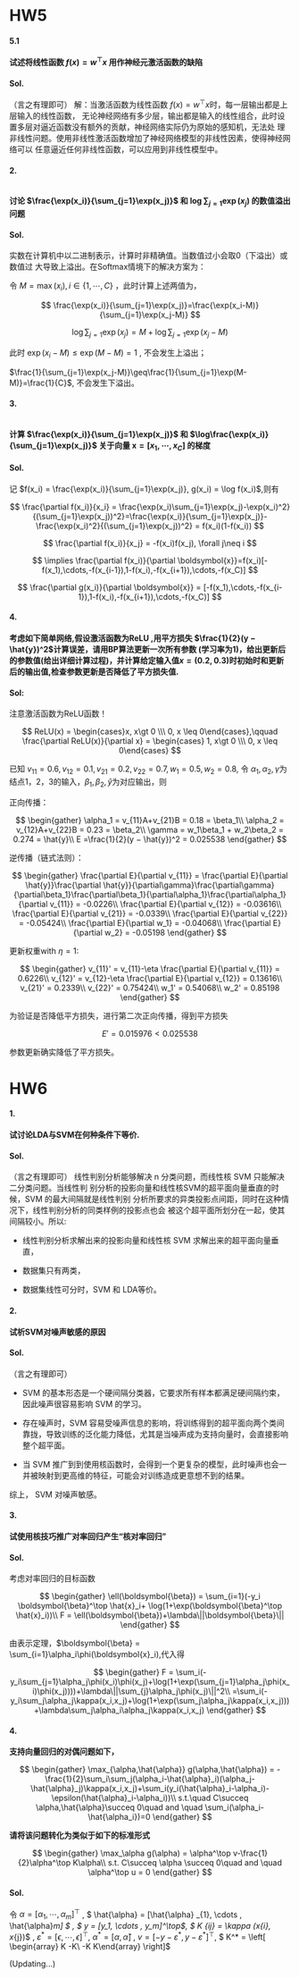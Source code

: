 # HW5

#### 5.1 

  **试述将线性函数 $f(x) = w^\top x$ 用作神经元激活函数的缺陷** 

#### Sol.

（言之有理即可）
解：当激活函数为线性函数 $f(x) = w^\top x$时，每一层输出都是上层输入的线性函数，
无论神经网络有多少层，输出都是输入的线性组合，此时设置多层对逼近函数没有额外的贡献，神经网络实际仍为原始的感知机，无法处
理非线性问题。使用非线性激活函数增加了神经网络模型的非线性因素，使得神经网络可以
任意逼近任何非线性函数，可以应用到非线性模型中。

#### 2.
​	
**讨论 $\frac{\exp(x_i)}{\sum_{j=1}\exp(x_j)}$ 和 $\log\sum_{j=1}\exp(x_j)$ 的数值溢出问题**

#### Sol.

实数在计算机中以二进制表示，计算时非精确值。当数值过小会取0（下溢出）或数值过
大导致上溢出。在Softmax情境下的解决方案为：

令 $M=\max(x_i), i\in\{1,\cdots, C\}$ ，此时计算上述两值为，

$$
\frac{\exp(x_i)}{\sum_{j=1}\exp(x_j)}=\frac{\exp(x_i-M)}{\sum_{j=1}\exp(x_j-M)}
$$

$$
\log\sum_{j=1}\exp(x_j) = M +\log\sum_{j=1}\exp(x_j-M)
$$

此时 $\exp(x_i-M)\leq \exp(M-M)=1$ , 不会发生上溢出；

$\frac{1}{\sum_{j=1}\exp(x_j-M)}\geq\frac{1}{\sum_{j=1}\exp(M-M)}=\frac{1}{C}$, 不会发生下溢出。

#### 3. 
​	
**计算 $\frac{\exp(x_i)}{\sum_{j=1}\exp(x_j)}$ 和 $\log\frac{\exp(x_i)}{\sum_{j=1}\exp(x_j)}$ 关于向量 $\boldsymbol{x} = [x_1,\cdots,x_C]$ 的梯度**

#### Sol.

记 $f(x_i) = \frac{\exp(x_i)}{\sum_{j=1}\exp(x_j)}, g(x_i) = \log f(x_i)$,则有

$$
\frac{\partial f(x_i)}{x_i} = \frac{\exp(x_i)\sum_{j=1}\exp(x_j)-\exp(x_i)^2}{(\sum_{j=1}\exp(x_j))^2}=\frac{\exp(x_i)}{\sum_{j=1}\exp(x_j)}-\frac{\exp(x_i)^2}{(\sum_{j=1}\exp(x_j))^2} = f(x_i)(1-f(x_i))
$$

$$
\frac{\partial f(x_i)}{x_j} = -f(x_i)f(x_j), \forall j\neq i 
$$

$$
\implies \frac{\partial f(x_i)}{\partial \boldsymbol{x}}=f(x_i)[-f(x_1),\cdots,-f(x_{i-1}),1-f(x_i),-f(x_{i+1}),\cdots,-f(x_C)]
$$

$$
\frac{\partial g(x_i)}{\partial \boldsymbol{x}} = [-f(x_1),\cdots,-f(x_{i-1}),1-f(x_i),-f(x_{i+1}),\cdots,-f(x_C)]
$$

#### 4.

**考虑如下简单网络,假设激活函数为ReLU ,用平方损失 $\frac{1}{2}(y − \hat{y})^2$计算误差，请用BP算法更新一次所有参数 (学习率为1)，给出更新后的参数值(给出详细计算过程)，并计算给定输入值$x = (0.2, 0.3)$时初始时和更新后的输出值,检查参数更新是否降低了平方损失值.**

#### Sol:

注意激活函数为ReLU函数！

$$
ReLU(x) = \begin{cases}x, x\gt 0 \\\ 0, x \leq 0\end{cases},\qquad \frac{\partial ReLU(x)}{\partial x} = \begin{cases} 1, x\gt 0 \\\ 0, x \leq 0\end{cases}
$$

已知 $v_{11} = 0.6, v_{12} = 0.1, v_{21} = 0.2, v_{22} = 0.7, w_1 = 0.5, w_2 = 0.8$, 令 $\alpha_1,\alpha_2,\gamma$为结点1，2，3的输入，$\beta_1,\beta_2,\hat{y}$为对应输出，则

正向传播：

$$
\begin{gather}
\alpha_1 = v_{11}A+v_{21}B = 0.18 = \beta_1\\
\alpha_2 = v_{12}A+v_{22}B = 0.23 = \beta_2\\
\gamma = w_1\beta_1 + w_2\beta_2 = 0.274 = \hat{y}\\
E =\frac{1}{2}(y − \hat{y})^2 = 0.025538
\end{gather}
$$

逆传播（链式法则）：

$$
\begin{gather}
\frac{\partial E}{\partial v_{11}} = \frac{\partial E}{\partial \hat{y}}\frac{\partial \hat{y}}{\partial\gamma}\frac{\partial\gamma}{\partial\beta_1}\frac{\partial\beta_1}{\partial\alpha_1}\frac{\partial\alpha_1}{\partial v_{11}} = -0.0226\\
\frac{\partial E}{\partial v_{12}} = -0.03616\\
\frac{\partial E}{\partial v_{21}} = -0.0339\\
\frac{\partial E}{\partial v_{22}} = -0.05424\\
\frac{\partial E}{\partial w_1} = -0.04068\\
\frac{\partial E}{\partial w_2} = -0.05198
\end{gather}
$$

更新权重with $\eta = 1$:

$$
\begin{gather}
v_{11}' = v_{11}-\eta \frac{\partial E}{\partial v_{11}} = 0.6226\\
v_{12}' = v_{12}-\eta \frac{\partial E}{\partial v_{12}} = 0.13616\\
v_{21}' = 0.2339\\
v_{22}' = 0.75424\\
w_1' = 0.54068\\
w_2' = 0.85198
\end{gather}
$$

为验证是否降低平方损失，进行第二次正向传播，得到平方损失

$$
E' = 0.015976 \lt 0.025538
$$

参数更新确实降低了平方损失。

# HW6

#### 1.

**试讨论LDA与SVM在何种条件下等价.**

#### Sol.

（言之有理即可）
线性判别分析能够解决 n 分类问题，而线性核 SVM 只能解决二分类问题。当线性判
别分析的投影向量和线性核SVM的超平面向量垂直的时候，SVM 的最大间隔就是线性判别
分析所要求的异类投影点间距，同时在这种情况下，线性判别分析的同类样例的投影点也会
被这个超平面所划分在一起，使其间隔较小。所以:

- 线性判别分析求解出来的投影向量和线性核 SVM 求解出来的超平面向量垂直，

- 数据集只有两类，

- 数据集线性可分时，SVM 和 LDA等价。

#### 2.

**试析SVM对噪声敏感的原因**

#### Sol.

（言之有理即可）
- SVM 的基本形态是一个硬间隔分类器，它要求所有样本都满足硬间隔约束，因此噪声很容易影响 SVM 的学习。

- 存在噪声时，SVM 容易受噪声信息的影响，将训练得到的超平面向两个类间靠拢，导致训练的泛化能力降低，尤其是当噪声成为支持向量时，会直接影响整个超平面。

- 当 SVM 推广到到使用核函数时，会得到一个更复杂的模型，此时噪声也会一并被映射到更高维的特征，可能会对训练造成更意想不到的结果。

综上， SVM 对噪声敏感。

#### 3.

**试使用核技巧推广对率回归产生“核对率回归”**

#### Sol.

考虑对率回归的目标函数

$$
\begin{gather}
\ell(\boldsymbol{\beta}) = \sum_{i=1}(-y_i \boldsymbol{\beta}^\top \hat{x}_i+ \log(1+\exp(\boldsymbol{\beta}^\top \hat{x}_i))\\
F = \ell(\boldsymbol{\beta})+\lambda\||\boldsymbol{\beta}\||
\end{gather}
$$

由表示定理，$\boldsymbol{\beta} = \sum_{i=1}\alpha_i\phi(\boldsymbol{x}_i),代入得

$$
\begin{gather}
F = \sum_i(-y_i\sum_{j=1}\alpha_j\phi(x_i)\phi(x_j)+\log(1+\exp(\sum_{j=1}\alpha_j\phi(x_i)\phi(x_j))))+\lambda\||\sum_{j}\alpha_j\phi(x_j)\||^2\\
=\sum_i(-y_i\sum_j\alpha_j\kappa(x_i,x_j)+\log(1+\exp(\sum_j\alpha_j\kappa(x_i,x_j)))+\lambda\sum_j\alpha_i\alpha_j\kappa(x_i,x_j)
\end{gather}
$$

#### 4.

**支持向量回归的对偶问题如下，**

$$
\begin{gather}
\max_{\alpha,\hat{\alpha}} g(\alpha,\hat{\alpha}) = -\frac{1}{2}\sum_i\sum_j(\alpha_i-\hat{\alpha}_i)(\alpha_j-\hat{\alpha}_j)\kappa(x_i,x_j)+\sum_i(y_i(\hat{\alpha}_i-\alpha_i)-\epsilon(\hat{\alpha}_i-\alpha_i))\\
s.t.\quad C\succeq \alpha,\hat{\alpha}\succeq 0\quad and \quad \sum_i(\alpha_i-\hat{\alpha_i})=0
\end{gather}
$$


**请将该问题转化为类似于如下的标准形式**

$$
\begin{gather}
\max_\alpha g(\alpha) = \alpha^\top v-\frac{1}{2}\alpha^\top K\alpha\\
s.t. C\succeq \alpha \succeq 0\quad and \quad \alpha^\top u = 0
\end{gather}
$$


#### Sol.

令 $\alpha = [\alpha_1,\cdots, \alpha_m]^\top$ , $ \hat{\alpha} = [\hat{\alpha} _{1}, \cdots , \hat{\alpha}_m] $ , $ y = [y_1, \cdots , y_m]^\top$, $ K _{ij} = \kappa (x_{i}, x_{j})$ , $\varepsilon^* = [\epsilon,\cdots,\epsilon]^\top$, $\alpha^* = [\alpha,\hat{\alpha}]$ , $v = [-y-\varepsilon^*, y-\varepsilon^*]^\top$, $ K^* = \left[ \begin{array} K  -K\\ -K  K\end{array} \right]$

(Updating...)



